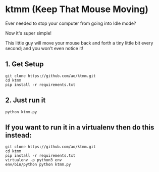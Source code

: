 # ktmm (Keep That Mouse Moving)

Ever needed to stop your computer from going into Idle mode?

Now it's super simple!

This little guy will move your mouse back and forth a tiny little bit every second; and you won't even notice it!


## 1. Get Setup

```
git clone https://github.com/ao/ktmm.git
cd ktmm
pip install -r requirements.txt
```

## 2. Just run it
`python ktmm.py`


## If you want to run it in a virtualenv then do this instead:

```
git clone https://github.com/ao/ktmm.git
cd ktmm
pip install -r requirements.txt
virtualenv -p python3 env
env/bin/python python ktmm.py
```
